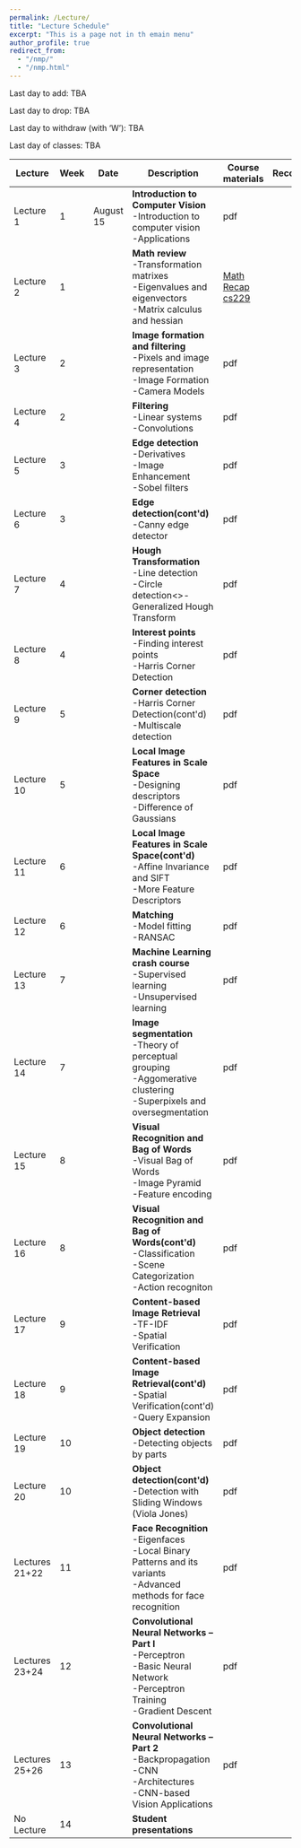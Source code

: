 ```yaml
---
permalink: /Lecture/
title: "Lecture Schedule"
excerpt: "This is a page not in th emain menu"
author_profile: true
redirect_from: 
  - "/nmp/"
  - "/nmp.html"
---
```


Last day to add:  TBA

Last day to drop:  TBA

Last day to withdraw (with ‘W’): TBA

Last day of classes: TBA

| Lecture      |  Week | Date        |            Description                                       |  Course materials            |  Recordings  |
| --------     | ------|------------ | ------------------------------------------------------------ |--------------------|--------------------|
| Lecture 1    |   1   |August 15    | **Introduction to  Computer Vision** <br>-Introduction to computer vision<br>-Applications|   pdf  |        |
| Lecture 2    |   1   |             | **Math review** <br>-Transformation matrixes<br>-Eigenvalues and eigenvectors<br>-Matrix calculus and hessian |  [Math Recap cs229](https://drive.google.com/file/d/1bcolk3lmbAZiyL9nw5BsNNP4YfRWpwI3/view?usp=sharing)  |       |
| Lecture 3    |   2   |             | **Image formation and filtering** <br>-Pixels and image representation<br>-Image Formation<br>-Camera Models |  pdf |        |
| Lecture 4    |   2   |             | **Filtering** <br>-Linear systems<br>-Convolutions|   pdf  |        |
| Lecture 5    |   3   |             | **Edge detection** <br>-Derivatives<br>-Image Enhancement<br>-Sobel filters |  pdf  |        |
| Lecture 6    |   3   |             | **Edge detection(cont'd)** <br>-Canny edge detector |  pdf |        |
| Lecture 7    |   4   |             | **Hough Transformation** <br>-Line detection<br>-Circle detection<>-Generalized Hough Transform|   pdf  |        |
| Lecture 8    |   4   |             | **Interest points** <br>-Finding interest points<br>-Harris Corner Detection |  pdf  |        |
| Lecture 9    |   5   |             | **Corner detection** <br>-Harris Corner Detection(cont'd)<br>-Multiscale detection |  pdf |        |
| Lecture 10   |   5   |             | **Local Image Features in Scale Space** <br>-Designing descriptors<br>-Difference of Gaussians|   pdf  |        |
| Lecture 11   |   6   |             | **Local Image Features in Scale Space(cont'd)** <br>-Affine Invariance and SIFT<br>-More Feature Descriptors |  pdf  |        |
| Lecture 12   |   6   |             | **Matching** <br>-Model fitting<br>-RANSAC |  pdf |        |
| Lecture 13   |   7   |             | **Machine Learning crash course** <br>-Supervised learning<br>-Unsupervised learning|   pdf  |        |
| Lecture 14   |   7   |             | **Image segmentation** <br>-Theory of perceptual grouping<br>-Aggomerative clustering<br>-Superpixels and oversegmentation| pdf |       |
| Lecture 15   |   8   |             | **Visual Recognition and Bag of Words** <br>-Visual Bag of Words<br>-Image Pyramid<br>-Feature encoding|  pdf  |      |
| Lecture 16   |   8   |             | **Visual Recognition and Bag of Words(cont'd)** <br>-Classification<br>-Scene Categorization<br>-Action recogniton|   pdf  |        |
| Lecture 17   |   9   |             | **Content-based Image Retrieval** <br>-TF-IDF<br>-Spatial Verification  |  pdf  |        |
| Lecture 18   |   9   |             | **Content-based Image Retrieval(cont'd)** <br>-Spatial Verification(cont'd)<br>-Query Expansion |  pdf |        |
| Lecture 19   |   10  |             | **Object detection** <br>-Detecting objects by parts|   pdf  |        |
| Lecture 20   |   10  |             | **Object detection(cont'd)** <br>-Detection with Sliding Windows (Viola Jones) |  pdf  |        |
| Lectures 21+22|   11  |             | **Face Recognition** <br>-Eigenfaces<br>-Local Binary Patterns and its variants<br>-Advanced methods for face recognition|  pdf |      |
| Lectures 23+24|   12  |             | **Convolutional Neural Networks – Part I** <br>-Perceptron<br>-Basic Neural Network<br>-Perceptron Training<br>-Gradient Descent|pdf|  |
| Lectures 25+26|   13  |             | **Convolutional Neural Networks – Part 2** <br>-Backpropagation<br>-CNN<br>-Architectures<br>-CNN-based Vision Applications | pdf |     |
| No Lecture    |   14  |             | **Student presentations**  |      |        |

